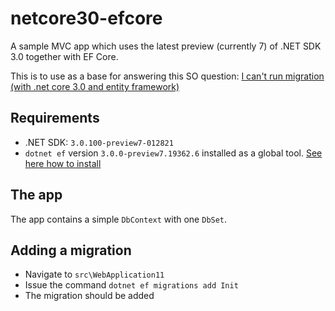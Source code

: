 # netcore30-efcore

A sample MVC app which uses the latest preview (currently 7) of .NET SDK 3.0 together with EF Core. 

This is to use as a base for answering this SO question: [I can't run migration (with .net core 3.0 and entity framework)](https://stackoverflow.com/questions/57393678/i-cant-run-migration-with-net-core-3-0-and-entity-framework/57394824#57394824)

## Requirements

- .NET SDK: `3.0.100-preview7-012821`
- `dotnet ef` version `3.0.0-preview7.19362.6` installed as a global tool. [See here how to install](https://docs.microsoft.com/en-us/ef/core/what-is-new/ef-core-3.0/breaking-changes#the-ef-core-command-line-tool-dotnet-ef-is-no-longer-part-of-the-net-core-sdk)


## The app

The app contains a simple `DbContext` with one `DbSet`. 

## Adding a migration

- Navigate to `src\WebApplication11`
- Issue the command `dotnet ef migrations add Init`
- The migration should be added
